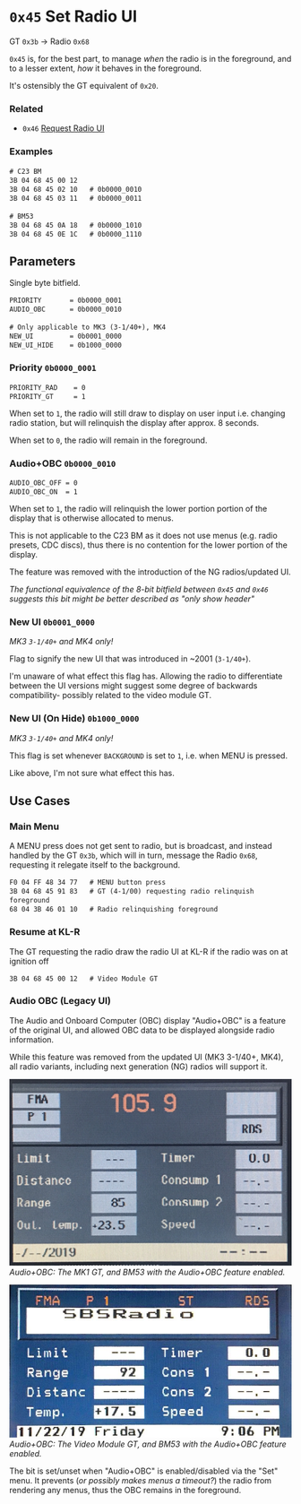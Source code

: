 # `0x45` Set Radio UI

GT `0x3b` → Radio `0x68`

`0x45` is, for the best part, to manage *when* the radio is in the foreground, and to a lesser extent, *how* it behaves in the foreground.

It's ostensibly the GT equivalent of `0x20`.

### Related

- `0x46` [Request Radio UI](../radio/46.md)

### Examples

    # C23 BM
    3B 04 68 45 00 12
    3B 04 68 45 02 10   # 0b0000_0010
    3B 04 68 45 03 11   # 0b0000_0011
    
    # BM53
    3B 04 68 45 0A 18   # 0b0000_1010
    3B 04 68 45 0E 1C   # 0b0000_1110

## Parameters

Single byte bitfield.
    
    PRIORITY       = 0b0000_0001
    AUDIO_OBC      = 0b0000_0010
    
    # Only applicable to MK3 (3-1/40+), MK4
    NEW_UI         = 0b0001_0000
    NEW_UI_HIDE    = 0b1000_0000
    
### Priority `0b0000_0001`
    
    PRIORITY_RAD    = 0
    PRIORITY_GT     = 1

When set to `1`, the radio will still draw to display on user input i.e. changing radio station, but will relinquish the display after approx. 8 seconds.

When set to `0`, the radio will remain in the foreground.

### Audio+OBC `0b0000_0010`

    AUDIO_OBC_OFF = 0
    AUDIO_OBC_ON  = 1

When set to `1`, the radio will relinquish the lower portion portion of the display that is otherwise allocated to menus.

This is not applicable to the C23 BM as it does not use menus (e.g. radio presets, CDC discs), thus there is no contention for the lower portion of the display.

The feature was removed with the introduction of the NG radios/updated UI.

*The functional equivalence of the 8-bit bitfield between `0x45` and `0x46` suggests this bit might be better described as "only show header"*

### New UI `0b0001_0000`

*MK3 `3-1/40+` and MK4 only!*

Flag to signify the new UI that was introduced in ~2001 (`3-1/40+`).

I'm unaware of what effect this flag has. Allowing the radio to differentiate between the UI versions might suggest some degree of backwards compatibility- possibly related to the video module GT.

### New UI (On Hide) `0b1000_0000`

*MK3 `3-1/40+` and MK4 only!*

This flag is set whenever `BACKGROUND` is set to `1`, i.e. when MENU is pressed.

Like above, I'm not sure what effect this has.

## Use Cases

### Main Menu

A MENU press does not get sent to radio, but is broadcast, and instead handled by the GT `0x3b`, which will in turn, message the Radio `0x68`, requesting it relegate itself to the background.
        
    F0 04 FF 48 34 77   # MENU button press
    3B 04 68 45 91 83   # GT (4-1/00) requesting radio relinquish foreground
    68 04 3B 46 01 10   # Radio relinquishing foreground

### Resume at KL-R

The GT requesting the radio draw the radio UI at KL-R if the radio was on at ignition off

    3B 04 68 45 00 12   # Video Module GT

### Audio OBC (Legacy UI)

The Audio and Onboard Computer (OBC) display "Audio+OBC" is a feature of the original UI, and allowed OBC data to be displayed alongside radio information.

While this feature was removed from the updated UI (MK3 3-1/40+, MK4), all radio variants, including next generation (NG) radios will support it.

![Audio+OBC](../radio/audio_obc/mk1_gt/audio_obc_enabled.JPG)
_Audio+OBC: The MK1 GT, and BM53 with the Audio+OBC feature enabled._

![Audio+OBC](../radio/audio_obc/vm_gt/audio_obc_enabled.JPG)
_Audio+OBC: The Video Module GT, and BM53 with the Audio+OBC feature enabled._

The bit is set/unset when "Audio+OBC" is enabled/disabled via the "Set" menu. It prevents (_or possibly makes menus a timeout?_) the radio from rendering any menus, thus the OBC remains in the foreground.